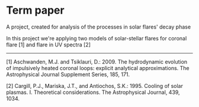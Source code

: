 # Term paper
A project, created for analysis of the processes in solar flares' decay phase

In this project we're applying two models of solar-stellar flares for coronal flare [1] and flare in UV spectra [2]

---

[1] Aschwanden, M.J. and Tsiklauri, D.: 2009. The hydrodynamic evolution of impulsively heated coronal loops: explicit analytical approximations. The Astrophysical Journal Supplement Series, 185, 171.

[2] Cargill, P.J., Mariska, J.T., and Antiochos, S.K.: 1995. Cooling of solar plasmas. I. Theoretical considerations. The Astrophysical Journal, 439, 1034.

